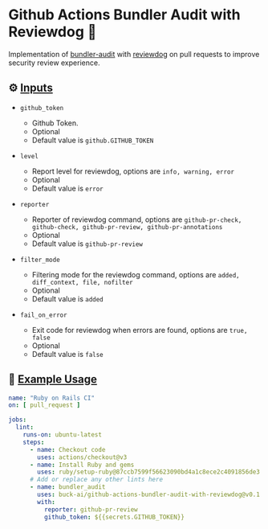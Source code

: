 # Github Actions Bundler Audit with Reviewdog 🐶

Implementation of [bundler-audit](https://github.com/rubysec/bundler-audit) with
[reviewdog](https://github.com/reviewdog/reviewdog) on pull requests to improve security review experience.

## ⚙️ <ins>Inputs</ins>

- `github_token`
    * Github Token.
    * Optional
    * Default value is `github.GITHUB_TOKEN`

- `level`
    * Report level for reviewdog, options are `info, warning, error`
    * Optional
    * Default value is `error`

- `reporter`
    * Reporter of reviewdog command, options are `github-pr-check, github-check, github-pr-review, github-pr-annotations`
    * Optional
    * Default value is `github-pr-review`

- `filter_mode`
    * Filtering mode for the reviewdog command, options are `added, diff_context, file, nofilter`
    * Optional
    * Default value is `added`

- `fail_on_error`
    * Exit code for reviewdog when errors are found, options are `true, false`
    * Optional
    * Default value is `false`

## 👀 <ins>Example Usage</ins>
```yaml
name: "Ruby on Rails CI"
on: [ pull_request ]

jobs:
  lint:
    runs-on: ubuntu-latest
    steps:
      - name: Checkout code
        uses: actions/checkout@v3
      - name: Install Ruby and gems
        uses: ruby/setup-ruby@87ccb7599f56623090bd4a1c8ece2c4091856de3 # v1.92
      # Add or replace any other lints here
      - name: bundler_audit
        uses: buck-ai/github-actions-bundler-audit-with-reviewdog@v0.1.6
        with:
          reporter: github-pr-review
          github_token: ${{secrets.GITHUB_TOKEN}}
```
